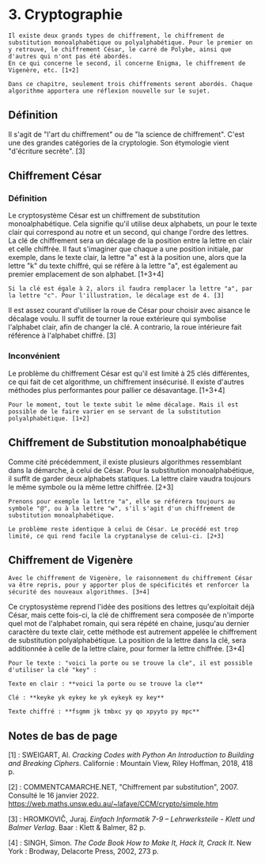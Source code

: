 # 3. Cryptographie

```{Admonition} Important
Il existe deux grands types de chiffrement, le chiffrement de substitution monoalphabétique ou polyalphabétique. Pour le premier on y retrouve, le chiffrement César, le carré de Polybe, ainsi que d'autres qui n'ont pas été abordés.
En ce qui concerne le second, il concerne Enigma, le chiffrement de Vigenère, etc. [1+2]
```

```{Note}
Dans ce chapitre, seulement trois chiffrements seront abordés. Chaque algorithme apportera une réflexion nouvelle sur le sujet.
```

## Définition

Il s'agit de "l'art du chiffrement" ou de "la science de chiffrement". C'est une des grandes catégories de la cryptologie. Son étymologie vient "d'écriture secrète". [3]

## Chiffrement César

### Définition

Le cryptosystème César est un chiffrement de substitution monoalphabétique. Cela signifie qu'il utilise deux alphabets, un pour le texte clair qui correspond au notre et un second, qui change l'ordre des lettres. La clé de chiffrement sera un décalage de la position entre la lettre en clair et celle chiffrée. Il faut s'imaginer que chaque a une position initiale, par exemple, dans le texte clair, la lettre "a" est à la position une, alors que la lettre "k" du texte chiffré, qui se réfère à la lettre "a", est également au premier emplacement de son alphabet. [1+3+4]

```{Tip}
Si la clé est égale à 2, alors il faudra remplacer la lettre "a", par la lettre "c". Pour l'illustration, le décalage est de 4. [3]
```

Il est assez courant d'utiliser la roue de César pour choisir avec aisance le décalage voulu. Il suffit de tourner la roue extérieure qui symbolise l'alphabet clair, afin de changer la clé. A contrario, la roue intérieure fait référence à l'alphabet chiffré. [3]

### Inconvénient

Le problème du chiffrement César est qu'il est limité à 25 clés différentes, ce qui fait de cet algorithme, un chiffrement insécurisé. Il existe d'autres méthodes plus performantes pour pallier ce désavantage. [1+3+4]

```{Warning}
Pour le moment, tout le texte subit le même décalage. Mais il est possible de le faire varier en se servant de la substitution polyalphabétique. [1+2]
```

## Chiffrement de Substitution monoalphabétique

Comme cité précédemment, il existe plusieurs algorithmes ressemblant dans la démarche, à celui de César. Pour la substitution monoalphabétique, il suffit de garder deux alphabets statiques. La lettre claire vaudra toujours le même symbole ou la même lettre chiffrée. [2+3]

```{Tip}
Prenons pour exemple la lettre "a", elle se référera toujours au symbole "@", ou à la lettre "w", s'il s'agit d'un chiffrement de substitution monoalphabétique.
```

```{Warning}
Le problème reste identique à celui de César. Le procédé est trop limité, ce qui rend facile la cryptanalyse de celui-ci. [2+3]
```

## Chiffrement de Vigenère

```{Note}
Avec le chiffrement de Vigenère, le raisonnement du chiffrement César va être repris, pour y apporter plus de spécificités et renforcer la sécurité des nouveaux algorithmes. [3+4]
```

Ce cryptosystème reprend l'idée des positions des lettres qu'exploitait déjà César, mais cette fois-ci, la clé de chiffrement sera composée de n'importe quel mot de l'alphabet romain, qui sera répété en chaine, jusqu'au dernier caractère du texte clair, cette méthode est autrement appelée le chiffrement de substitution polyalphabétique. La position de la lettre dans la clé, sera additionnée à celle de la lettre claire, pour former la lettre chiffrée. [3+4]

```{Tip}
Pour le texte : "voici la porte ou se trouve la cle", il est possible d'utiliser la clé "key" :

Texte en clair : **voici la porte ou se trouve la cle**

Clé : **keyke yk eykey ke yk eykeyk ey key**

Texte chiffré : **fsgmm jk tmbxc yy qo xpyyto py mpc**
```

## Notes de bas de page

[1] : SWEIGART, Al. *Cracking Codes with Python An Introduction to Building and Breaking Ciphers*. Californie : Mountain View, Riley Hoffman, 2018, 418 p.

[2] : COMMENTCAMARCHE.NET, "Chiffrement par substitution", 2007. Consulté le 16 janvier 2022. <https://web.maths.unsw.edu.au/~lafaye/CCM/crypto/simple.htm>

[3] : HROMKOVIČ, Juraj. *Einfach Informatik 7-9 – Lehrwerksteile - Klett und Balmer Verlag*. Baar : Klett & Balmer, 82 p.

[4] : SINGH, Simon. *The Code Book How to Make It, Hack It, Crack It*. New York : Brodway, Delacorte Press, 2002, 273 p.